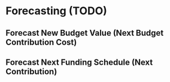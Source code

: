 # Forecasting (TODO)

## Forecast New Budget Value (Next Budget Contribution Cost)


## Forecast Next Funding Schedule (Next Contribution)
